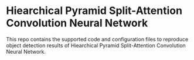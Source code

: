 # Hiearchical Pyramid Split-Attention Convolution Neural Network
This repo contains the supported code and configuration files to reproduce object detection results of Hiearchical Pyramid Split-Attention Convolution Neural Network.
